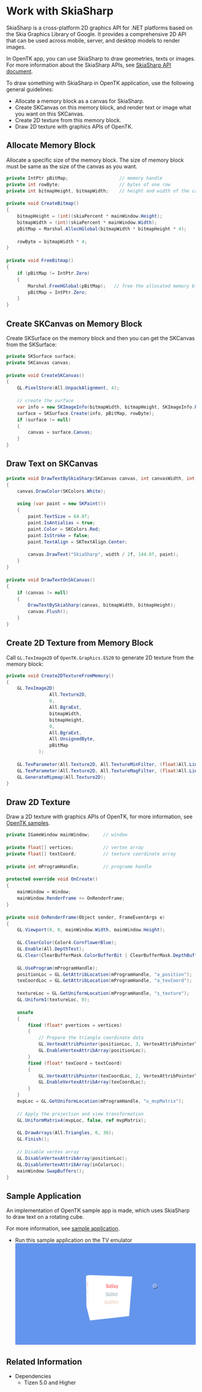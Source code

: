 # Work with SkiaSharp

SkiaSharp is a cross-platform 2D graphics API for .NET platforms based on the Skia Graphics Library of Google. 
It provides a comprehensive 2D API that can be used across mobile, server, and desktop models to render images.

In OpenTK app, you can use SkiaSharp to draw geometries, texts or images. For more information about the SkiaSharp APIs, see [SkiaSharp API document](https://docs.microsoft.com/en-us/dotnet/api/skiasharp?view=skiasharp-1.60.3).

To draw something with SkiaSharp in OpenTK application, use the following general guidelines:

-   Allocate a memory block as a canvas for SkiaSharp.
-   Create SKCanvas on this memory block, and render text or image what you want on this SKCanvas.
-   Create 2D texture from this memory block.
-   Draw 2D texture with graphics APIs of OpenTK.

## Allocate Memory Block

Allocate a specific size of the memory block. The size of memory block must be same as the size of the canvas as you want.
```C#
private IntPtr pBitMap;                   // memory handle
private int rowByte;                      // bytes of one row 
private int bitmapHeight, bitmapWidth;    // height and width of the canvas

private void CreateBitmap()
{
    bitmapHeight = (int)(skiaPercent * mainWindow.Height);
    bitmapWidth = (int)(skiaPercent * mainWindow.Width);
    pBitMap = Marshal.AllocHGlobal(bitmapWidth * bitmapHeight * 4);     // allocate a memory block

    rowByte = bitmapWidth * 4;
}

private void FreeBitmap()
{
    if (pBitMap != IntPtr.Zero)
    {
        Marshal.FreeHGlobal(pBitMap);   // free the allocated memory block
        pBitMap = IntPtr.Zero;
    }
}
```

## Create SKCanvas on Memory Block

Create SKSurface on the memory block and then you can get the SKCanvas from the SKSurface:
```C#
private SKSurface surface;
private SKCanvas canvas;

private void CreateSKCanvas()
{
    GL.PixelStore(All.UnpackAlignment, 4);
    
    // create the surface
    var info = new SKImageInfo(bitmapWidth, bitmapHeight, SKImageInfo.PlatformColorType, SKAlphaType.Premul);
    surface = SKSurface.Create(info, pBitMap, rowByte);
    if (surface != null)
    {
        canvas = surface.Canvas;
    }
}
```

## Draw Text on SKCanvas

```C#
private void DrawTextBySkiaSharp(SKCanvas canvas, int canvasWidth, int canvasHeight)
{
    canvas.DrawColor(SKColors.White);                                   // clear the canvas as white

    using (var paint = new SKPaint())
    {
        paint.TextSize = 64.0f;
        paint.IsAntialias = true;
        paint.Color = SKColors.Red;
        paint.IsStroke = false;
        paint.TextAlign = SKTextAlign.Center;

        canvas.DrawText("SkiaSharp", width / 2f, 144.0f, paint);        // Draw text 'SkiaSharp' on the canvas
    }
}

private void DrawTextOnSkCanvas()
{
    if (canvas != null)
    {
        DrawTextBySkiaSharp(canvas, bitmapWidth, bitmapHeight);
        canvas.Flush();
    }
}
```

## Create 2D Texture from Memory Block

Call `GL.TexImage2D` of `OpenTK.Graphics.ES20` to generate 2D texture from the memory block:
```C#
private void Create2DTextureFromMemory()
{
    GL.TexImage2D(
                All.Texture2D,
                0,
                All.BgraExt,
                bitmapWidth,
                bitmapHeight,
                0,
                All.BgraExt,
                All.UnsignedByte,
                pBitMap
            );

    GL.TexParameter(All.Texture2D, All.TextureMinFilter, (float)All.LinearMipmapLinear);
    GL.TexParameter(All.Texture2D, All.TextureMagFilter, (float)All.Linear);
    GL.GenerateMipmap(All.Texture2D);
}
```

## Draw 2D Texture
Draw a 2D texture with graphics APIs of OpenTK, for more information, see [OpenTK samples](https://github.sec.samsung.net/dotnet/opentk_samples).
```C#
private IGameWindow mainWindow;     // window

private float[] vertices;           // vertex array
private float[] textCoord;          // texture coordinate array

private int mProgramHandle;         // programe handle

protected override void OnCreate()
{
    mainWindow = Window;
    mainWindow.RenderFrame += OnRenderFrame;
}

private void OnRenderFrame(Object sender, FrameEventArgs e)
{
    GL.Viewport(0, 0, mainWindow.Width, mainWindow.Height);

    GL.ClearColor(Color4.CornflowerBlue);
    GL.Enable(All.DepthTest);
    GL.Clear(ClearBufferMask.ColorBufferBit | ClearBufferMask.DepthBufferBit);

    GL.UseProgram(mProgramHandle);
    positionLoc = GL.GetAttribLocation(mProgramHandle, "a_position");
    texCoordLoc = GL.GetAttribLocation(mProgramHandle, "a_texCoord");

    textureLoc = GL.GetUniformLocation(mProgramHandle, "s_texture");
    GL.Uniform1(textureLoc, 0);

    unsafe
    {
        fixed (float* pvertices = vertices)
        {
            // Prepare the triangle coordinate data
            GL.VertexAttribPointer(positionLoc, 3, VertexAttribPointerType.Float, false, 6 * sizeof(float), new IntPtr(pvertices));
            GL.EnableVertexAttribArray(positionLoc);
        }
        fixed (float* texCoord = textCoord)
        {
            GL.VertexAttribPointer(texCoordLoc, 2, VertexAttribPointerType.Float, false, 2 * sizeof(float), new IntPtr(texCoord));
            GL.EnableVertexAttribArray(texCoordLoc);
        }
    }
    mvpLoc = GL.GetUniformLocation(mProgramHandle, "u_mvpMatrix");

    // Apply the projection and view transformation
    GL.UniformMatrix4(mvpLoc, false, ref mvpMatrix);

    GL.DrawArrays(All.Triangles, 0, 36);
    GL.Finish();

    // Disable vertex array
    GL.DisableVertexAttribArray(positionLoc);
    GL.DisableVertexAttribArray(inColorLoc);
    mainWindow.SwapBuffers();
}
```

## Sample Application

An implementation of OpenTK sample app is made, which uses SkiaSharp to draw text on a rotating cube.

For more information, see [sample application](https://github.com/Samsung/Tizen-CSharp-Samples/tree/dev/TV/CubeWithSkiaSharp).

- Run this sample application on the TV emulator                                  
![WorkWithSkiaSharp](media/SampleWorkWithSkiaSharp.png)

## Related Information
- Dependencies
  -   Tizen 5.0 and Higher
